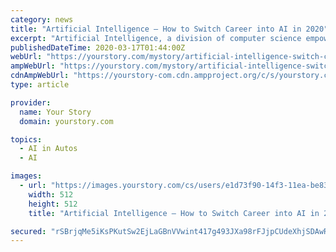 ```yaml
---
category: news
title: "Artificial Intelligence – How to Switch Career into AI in 2020"
excerpt: "Artificial Intelligence, a division of computer science empowers on creating smart machines that are highly specialized and share common traits with a human brain. In other words, we are developing machines that can think and work like humans. Ranging from speech recognition, facial identification, robotics surgery to the self-driving cars ..."
publishedDateTime: 2020-03-17T01:44:00Z
webUrl: "https://yourstory.com/mystory/artificial-intelligence-switch-career-2020"
ampWebUrl: "https://yourstory.com/mystory/artificial-intelligence-switch-career-2020/amp"
cdnAmpWebUrl: "https://yourstory-com.cdn.ampproject.org/c/s/yourstory.com/mystory/artificial-intelligence-switch-career-2020/amp"
type: article

provider:
  name: Your Story
  domain: yourstory.com

topics:
  - AI in Autos
  - AI

images:
  - url: "https://images.yourstory.com/cs/users/e1d73f90-14f3-11ea-be83-85120a427c93/profile_image_1575284828775.png"
    width: 512
    height: 512
    title: "Artificial Intelligence – How to Switch Career into AI in 2020"

secured: "rSBrjqMe5iKsPKutSw2EjLaGBnVVwint417g493JXa98rFJjpCUdeXhjSDAwRLMlgQ2Opt4bhymNgOwUHa7rdLSWGrmG1RBqwOxCRD8wNOW+A37d9SwQgw2kcOTzqwkjNZAg8vtvKV/2IsKB7pdQgN6W9RIYkN6o6TJsywagHrTLQtYrHxUtuTteM2XjhjBv8v1NZ1avr6jLZQAhymGKw/bWB+Wd1woxwt3pK/UR+HLzL+Rol3vJPx5pt4vpUQrXdPmvwrvRR05wbJulkxZ3T7UAbUkG50Llz5bHOBQNdJgtpmilee4S3T32c3hce0O+;z1j1/vlW8svk5iJJKYYCaA=="
---
```



